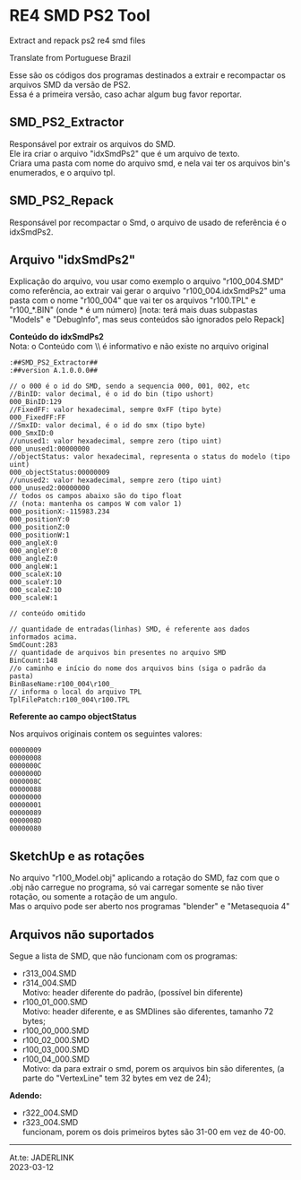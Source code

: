 # RE4 SMD PS2 Tool

Extract and repack ps2 re4 smd files

Translate from Portuguese Brazil

Esse são os códigos dos programas destinados a extrair e recompactar os arquivos SMD da versão de PS2.
<br>Essa é a primeira versão, caso achar algum bug favor reportar.

## SMD_PS2_Extractor

Responsável por extrair os arquivos do SMD.
<br>Ele ira criar o arquivo "idxSmdPs2" que é um arquivo de texto.
<br>Criara uma pasta com nome do arquivo smd, e nela vai ter os arquivos bin's enumerados, e o arquivo tpl.

## SMD_PS2_Repack

Responsável por recompactar o Smd, o arquivo de usado de referência é o idxSmdPs2.

## Arquivo "idxSmdPs2"

Explicação do arquivo, vou usar como exemplo o arquivo "r100_004.SMD" como referência, ao extrair vai gerar o arquivo "r100_004.idxSmdPs2" uma pasta com o nome "r100_004" que vai ter os arquivos "r100.TPL" e "r100_*.BIN" (onde * é um número) [nota: terá mais duas subpastas "Models" e "DebugInfo", mas seus conteúdos são ignorados pelo Repack]

**Conteúdo do idxSmdPs2**
<br>Nota: o Conteúdo com \\\\ é informativo e não existe no arquivo original
```
:##SMD_PS2_Extractor##
:##version A.1.0.0.0##

// o 000 é o id do SMD, sendo a sequencia 000, 001, 002, etc
//BinID: valor decimal, é o id do bin (tipo ushort)
000_BinID:129
//FixedFF: valor hexadecimal, sempre 0xFF (tipo byte)
000_FixedFF:FF
//SmxID: valor decimal, é o id do smx (tipo byte)
000_SmxID:0
//unused1: valor hexadecimal, sempre zero (tipo uint)
000_unused1:00000000
//objectStatus: valor hexadecimal, representa o status do modelo (tipo uint)
000_objectStatus:00000009
//unused2: valor hexadecimal, sempre zero (tipo uint)
000_unused2:00000000
// todos os campos abaixo são do tipo float
// (nota: mantenha os campos W com valor 1)
000_positionX:-115983.234
000_positionY:0
000_positionZ:0
000_positionW:1
000_angleX:0
000_angleY:0
000_angleZ:0
000_angleW:1
000_scaleX:10
000_scaleY:10
000_scaleZ:10
000_scaleW:1

// conteúdo omitido

// quantidade de entradas(linhas) SMD, é referente aos dados informados acima.
SmdCount:283
// quantidade de arquivos bin presentes no arquivo SMD
BinCount:148
//o caminho e início do nome dos arquivos bins (siga o padrão da pasta)
BinBaseName:r100_004\r100_
// informa o local do arquivo TPL
TplFilePatch:r100_004\r100.TPL

```
**Referente ao campo objectStatus**

Nos arquivos originais contem os seguintes valores:
```
00000009
00000008
0000000C
0000000D
0000008C
00000088
00000000
00000001
00000089
0000008D
00000080
```

## SketchUp e as rotações

No arquivo "r100_Model.obj" aplicando a rotação do SMD, faz com que o .obj não carregue no programa, só vai carregar somente se não tiver rotação, ou somente a rotação de um angulo.
<br>Mas o arquivo pode ser aberto nos programas "blender" e "Metasequoia 4"

## Arquivos não suportados

Segue a lista de SMD, que não funcionam com os programas:

* r313_004.SMD
* r314_004.SMD
<br>Motivo: header diferente do padrão, (possível bin diferente)
* r100_01_000.SMD
<br>Motivo: header diferente, e as SMDlines são diferentes, tamanho 72 bytes;
* r100_00_000.SMD
* r100_02_000.SMD
* r100_03_000.SMD
* r100_04_000.SMD
<br>Motivo: da para extrair o smd, porem os arquivos bin são diferentes, (a parte do "VertexLine" tem 32 bytes em vez de 24);

**Adendo:**
* r322_004.SMD
* r323_004.SMD
<br>funcionam, porem os dois primeiros bytes são 31-00 em vez de 40-00.

---
At.te: JADERLINK
<br> 2023-03-12